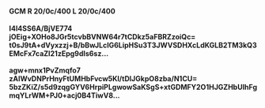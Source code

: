 #### GCM R 20/0c/400 L 20/0c/400
**I4I4SS6A/BjVE774**<br/>**jOEig+XOHo8JGr5tcvbBVNW64r7tCDkz5aFBRZzoiQc=**<br/>**t0sJ9tA+dVyxzzj+B/bBwJLclG6LipHSu3T3JWVSDHXcLdKGLB2TM3kQ3EMcFx7caZI21zEpg9dIs6sz...**<br/><br/>
**agw+mnx1PvZmqfo7**<br/>**zAIWvDNPrHnyFtUMHbFvcw5Kl/tDlJGkpO8zba/N1CU=**<br/>**5bzZKiZ/s5d9zqgGYV6HrpiPLgwowSaKSgS+xtGDMFY2O1HJGZHbUIhFgmqYLrWM+PJ0+acj0B4TiwV8...**